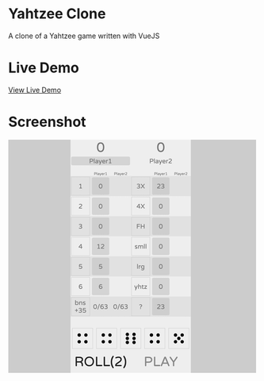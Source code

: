 # Yahtzee Clone

A clone of a Yahtzee game written with VueJS

# Live Demo

[View Live Demo](#)

# Screenshot

[![](./screenshot.png)](#)
